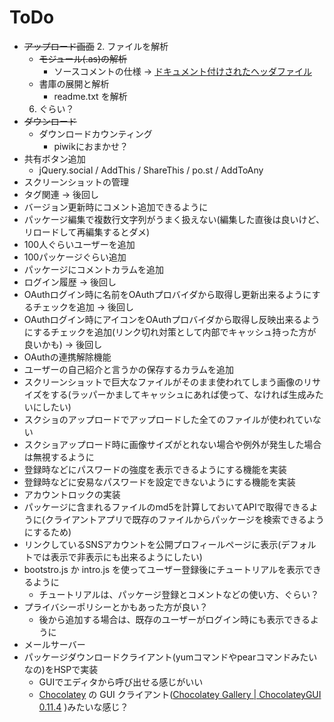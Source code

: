 # ToDo

* ~~アップロード画面~~
  2. ファイルを解析
     * ~~モジュール(.as)の解析~~
       * ソースコメントの仕様 → [ドキュメント付けされたヘッダファイル](http://www.onionsoft.net/hsp/v33/doclib/HSP%20Document%20Library/hdl_usage.htm)
     * 書庫の展開と解析
       * readme.txt を解析
  6. ぐらい？
* ~~ダウンロード~~
  * ダウンロードカウンティング
    * piwikにおまかせ？
* 共有ボタン追加
  * jQuery.social / AddThis / ShareThis / po.st / AddToAny
* スクリーンショットの管理
* タグ関連 → 後回し
* バージョン更新時にコメント追加できるように
* パッケージ編集で複数行文字列がうまく扱えない(編集した直後は良いけど、リロードして再編集するとダメ)
* 100人ぐらいユーザーを追加
* 100パッケージぐらい追加
* パッケージにコメントカラムを追加
* ログイン履歴 → 後回し
* OAuthログイン時に名前をOAuthプロバイダから取得し更新出来るようにするチェックを追加 → 後回し
* OAuthログイン時にアイコンをOAuthプロバイダから取得し反映出来るようにするチェックを追加(リンク切れ対策として内部でキャッシュ持った方が良いかも) → 後回し
* OAuthの連携解除機能
* ユーザーの自己紹介と言うかの保存するカラムを追加
* スクリーンショットで巨大なファイルがそのまま使われてしまう画像のリサイズをする(ラッパーかましてキャッシュにあれば使って、なければ生成みたいにしたい)
* スクショのアップロードでアップロードした全てのファイルが使われていない
* スクショアップロード時に画像サイズがとれない場合や例外が発生した場合は無視するように
* 登録時などにパスワードの強度を表示できるようにする機能を実装
* 登録時などに安易なパスワードを設定できないようにする機能を実装
* アカウントロックの実装
* パッケージに含まれるファイルのmd5を計算しておいてAPIで取得できるように(クライアントアプリで既存のファイルからパッケージを検索できるようにするため)
* リンクしているSNSアカウントを公開プロフィールページに表示(デフォルトでは表示で非表示にも出来るようにしたい)
* bootstro.js か intro.js を使ってユーザー登録後にチュートリアルを表示できるように
  * チュートリアルは、パッケージ登録とコメントなどの使い方、ぐらい？
* プライバシーポリシーとかもあった方が良い？
  * 後から追加する場合は、既存のユーザーがログイン時にも表示できるように
* メールサーバー
* パッケージダウンロードクライアント(yumコマンドやpearコマンドみたいなの)をHSPで実装
  * GUIでエディタから呼び出せる感じがいい
  * [Chocolatey](https://chocolatey.org/) の GUI クライアント([Chocolatey Gallery | ChocolateyGUI 0.11.4](https://chocolatey.org/packages/ChocolateyGUI)
)みたいな感じ？
